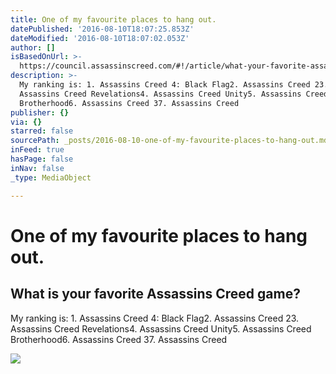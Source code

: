 ```yaml
---
title: One of my favourite places to hang out.
datePublished: '2016-08-10T18:07:25.853Z'
dateModified: '2016-08-10T18:07:02.053Z'
author: []
isBasedOnUrl: >-
  https://council.assassinscreed.com/#!/article/what-your-favorite-assassins-creed-gamer-11589
description: >-
  My ranking is: 1. Assassins Creed 4: Black Flag2. Assassins Creed 23.
  Assassins Creed Revelations4. Assassins Creed Unity5. Assassins Creed
  Brotherhood6. Assassins Creed 37. Assassins Creed
publisher: {}
via: {}
starred: false
sourcePath: _posts/2016-08-10-one-of-my-favourite-places-to-hang-out.md
inFeed: true
hasPage: false
inNav: false
_type: MediaObject

---
```

# One of my favourite places to hang out.

<article style=""><h1>What is your favorite Assassins Creed game?</h1><p>My ranking is: 1. Assassins Creed 4: Black Flag2. Assassins Creed 23. Assassins Creed Revelations4. Assassins Creed Unity5. Assassins Creed Brotherhood6. Assassins Creed 37. Assassins Creed</p><img src="https://ubistatic-a.akamaihd.net/0053/ac-council/prod/article/55f58abb3c905.jpg" /></article>
